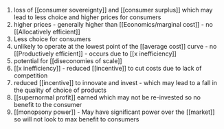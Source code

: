1. loss of [[consumer sovereignty]] and [[consumer surplus]] which may lead to less choice and higher prices for consumers
2. higher prices - generally higher than [[Economics/marginal cost]] - no [[Allocatively efficient]]
3. Less choice for consumers
4. unlikely to operate at the lowest point of the [[average cost]] curve - no [[Productively efficient]] - occurs due to [[x inefficiency]]
5. potential for [[diseconomies of scale]]
6. [[x inefficiency]] - reduced [[incentive]] to cut costs due to lack of competition
7. reduced [[incentive]] to innovate and invest - which may lead to a fall in the quality of choice of products
8. [[supernormal profit]] earned which may not be re-invested so no benefit to the consumer
9. [[monopsony power]] - May have significant power over the [[market]] so will not look to max benefit to consumers